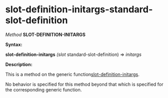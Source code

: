 slot-definition-initargs-standard-slot-definition
=================================================

*Method* **SLOT-DEFINITION-INITARGS**

**Syntax:**

**slot-definition-initargs** *(slot* standard-slot-definition) => *initargs*

**Description:**

This is a method on the generic function[slot-definition-initargs](/docs/meta-object-protocol/slot-definition-initargs).

No behavior is specified for this method beyond that which is specified for the corresponding generic function.
